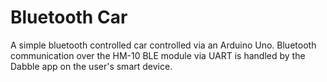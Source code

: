 # Bluetooth Car

A simple bluetooth controlled car controlled via an Arduino Uno.
Bluetooth communication over the HM-10 BLE module via UART is handled by the Dabble app on the user's smart device.
